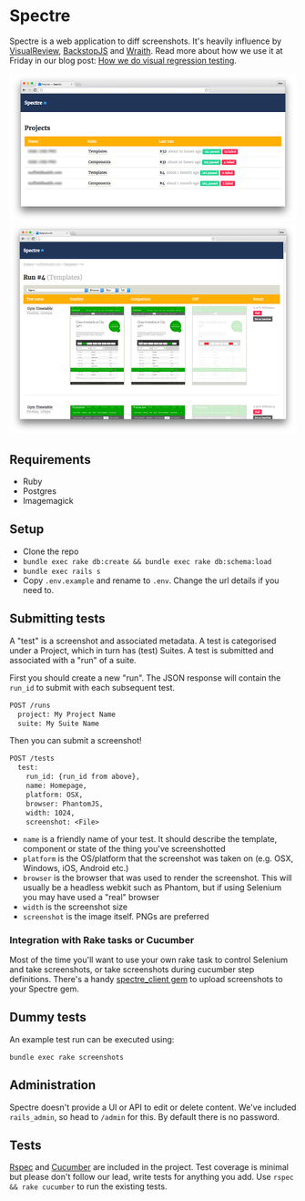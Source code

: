 # Spectre

Spectre is a web application to diff screenshots. It's heavily influence by [VisualReview](https://github.com/xebia/VisualReview), [BackstopJS](https://github.com/garris/BackstopJS) and [Wraith](https://github.com/BBC-News/wraith). Read more about how we use it at Friday in our blog post: [How we do visual regression testing](https://medium.com/friday-people/how-we-do-visual-regression-testing-af63fa8b8eb1).

![Spectre!](spectre_screenshot_1.png)
![Spectre!](spectre_screenshot_2.png)

## Requirements

* Ruby
* Postgres
* Imagemagick

## Setup

* Clone the repo
* `bundle exec rake db:create && bundle exec rake db:schema:load`
* `bundle exec rails s`
* Copy `.env.example` and rename to `.env`. Change the url details if you need to.

## Submitting tests

A "test" is a screenshot and associated metadata. A test is categorised under a Project, which in turn has (test) Suites. A test is submitted and associated with a "run" of a suite.

First you should create a new "run". The JSON response will contain the `run_id` to submit with each subsequent test.

    POST /runs
      project: My Project Name
      suite: My Suite Name

Then you can submit a screenshot!

    POST /tests
      test:
        run_id: {run_id from above},
        name: Homepage,
        platform: OSX,
        browser: PhantomJS,
        width: 1024,
        screenshot: <File>

* `name` is a friendly name of your test. It should describe the template, component or state of the thing you've screenshotted
* `platform` is the OS/platform that the screenshot was taken on (e.g. OSX, Windows, iOS, Android etc.)
* `browser` is the browser that was used to render the screenshot. This will usually be a headless webkit such as Phantom, but if using Selenium you may have used a "real" browser
* `width` is the screenshot size
* `screenshot` is the image itself. PNGs are preferred

### Integration with Rake tasks or Cucumber

Most of the time you'll want to use your own rake task to control Selenium and take screenshots, or take screenshots during cucumber step definitions. There's a handy [spectre_client gem](https://github.com/wearefriday/spectre_client) to upload screenshots to your Spectre gem.

## Dummy tests

An example test run can be executed using:

    bundle exec rake screenshots

## Administration

Spectre doesn't provide a UI or API to edit or delete content. We've included `rails_admin`, so head to `/admin` for this. By default there is no password.

## Tests

[Rspec](http://rspec.info/) and [Cucumber](https://cucumber.io) are included in the project. Test coverage is minimal but please don't follow our lead, write tests for anything you add. Use `rspec && rake cucumber` to run the existing tests.
